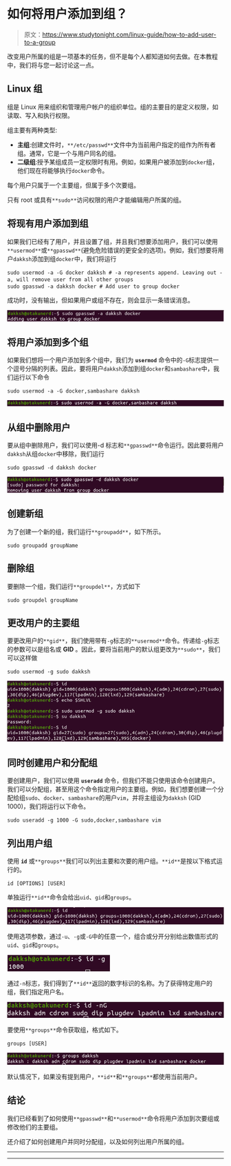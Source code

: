 # 如何将用户添加到组？

> 原文：<https://www.studytonight.com/linux-guide/how-to-add-user-to-a-group>

改变用户所属的组是一项基本的任务，但不是每个人都知道如何去做。在本教程中，我们将与您一起讨论这一点。

## Linux 组

组是 Linux 用来组织和管理用户帐户的组织单位。组的主要目的是定义权限，如读取、写入和执行权限。

组主要有两种类型:

*   **主组**:创建文件时，`**/etc/passwd**`文件中为当前用户指定的组作为所有者组。通常，它是一个与用户同名的组。
*   **二级组**:授予某组成员一定权限时有用。例如，如果用户被添加到`docker`组，他们现在将能够执行`docker`命令。

每个用户只属于一个主要组，但属于多个次要组。

只有 root 或具有`**sudo**`访问权限的用户才能编辑用户所属的组。

## 将现有用户添加到组

如果我们已经有了用户，并且设置了组，并且我们想要添加用户，我们可以使用`**usermod**`或`**gpasswd**`(避免危险错误的更安全的选项)。例如，我们想要将用户`dakksh`添加到组`docker`中，我们将运行

```
sudo usermod -a -G docker dakksh # -a represents append. Leaving out -a, will remove user from all other groups
sudo gpasswd -a dakksh docker # Add user to group docker
```

成功时，没有输出，但如果用户或组不存在，则会显示一条错误消息。

![Adding user to group using gpasswd](img/2b589bd2e4e226e06c9fe5ee19166dd0.png)

## 将用户添加到多个组

如果我们想将一个用户添加到多个组中，我们为 **`usermod`** 命令中的`-G`标志提供一个逗号分隔的列表。因此，要将用户`dakksh`添加到组`docker`和`sambashare`中，我们运行以下命令

```
sudo usermod -a -G docker,sambashare dakksh
```

![Adding user to multiple groups using usermod](img/13ba0cdca4f7f67f9e7d1dcf9667f484.png)

## 从组中删除用户

要从组中删除用户，我们可以使用-d 标志和`**gpasswd**`命令运行。因此要将用户`dakksh`从组`docker`中移除，我们运行

```
sudo gpasswd -d dakksh docker
```

![Removing user from a group](img/84c06f04c38c94bbdd1545bbc269839b.png)

## 创建新组

为了创建一个新的组，我们运行`**groupadd**`，如下所示。

```
sudo groupadd groupName
```

## 删除组

要删除一个组，我们运行`**groupdel**`，方式如下

```
sudo groupdel groupName
```

## 更改用户的主要组

要更改用户的`**gid**`，我们使用带有`-g`标志的`**usermod**`命令。传递给`-g`标志的参数可以是组名或 **GID** 。因此，要将当前用户的默认组更改为`**sudo**`，我们可以这样做

```
sudo usermod -g sudo dakksh
```

![Changing primary group of a user](img/ef24d9517fdba2a102c252f16e2dbd23.png)

## 同时创建用户和分配组

要创建用户，我们可以使用 **`useradd`** 命令，但我们不能只使用该命令创建用户。我们可以分配组，甚至用这个命令指定用户的主要组。例如，我们想要创建一个分配给组`sudo`、`docker`、`sambashare`的用户`vim`，并将主组设为`dakksh` (GID 1000)，我们将运行以下命令。

```
sudo useradd -g 1000 -G sudo,docker,sambashare vim
```

## 列出用户组

使用 **`id`** 或`**groups**`我们可以列出主要和次要的用户组。`**id**`是按以下格式运行的。

```
id [OPTIONS] [USER]
```

单独运行`**id**`命令会给出`uid`、`gid`和`groups`。

![id command](img/ed63e22f79ae5171bfe0d30748e05e6f.png)

使用选项参数，通过`-u`、`-g`或`-G`中的任意一个，组合或分开分别给出数值形式的`uid`、`gid`和`groups`。

![id -g command](img/c7157d77718f90f4e475231f132828b6.png)

通过`-n`标志，我们得到了`**id**`返回的数字标识的名称。为了获得特定用户的组，我们指定用户名。

![id -nG command](img/93f89c17072030d3b8596ed82bbf12a5.png)

要使用`**groups**`命令获取组，格式如下。

```
groups [USER]
```

![groups user command](img/da2c7c1ef9718123ecb6d6c2b5b51567.png)

默认情况下，如果没有提到用户，`**id**`和`**groups**`都使用当前用户。

## 结论

我们已经看到了如何使用`**gpasswd**`和`**usermod**`命令将用户添加到次要组或修改他们的主要组。

还介绍了如何创建用户并同时分配组，以及如何列出用户所属的组。

* * *

* * *